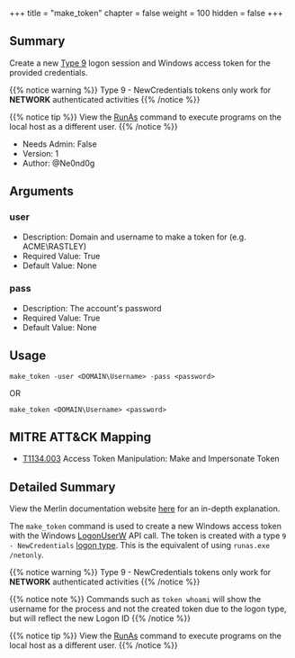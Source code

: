 +++
title = "make_token"
chapter = false
weight = 100
hidden = false
+++

## Summary

Create a new [Type 9](https://docs.microsoft.com/en-us/windows-server/identity/securing-privileged-access/reference-tools-logon-types)
logon session and Windows access token for the provided credentials.

{{% notice warning %}}
Type 9 - NewCredentials tokens only work for **NETWORK** authenticated activities
{{% /notice %}}

{{% notice tip %}}
View the [RunAs](https://127.0.0.1:7443/docs/agents/merlin/commands/runas/) command to execute programs on the local 
host as a different user.
{{% /notice %}}

- Needs Admin: False
- Version: 1
- Author: @Ne0nd0g

## Arguments

### user

- Description: Domain and username to make a token for (e.g. ACME\\RASTLEY)
- Required Value: True
- Default Value: None

### pass

- Description: The account's password
- Required Value: True
- Default Value: None

## Usage

```
make_token -user <DOMAIN\Username> -pass <password>
```
OR
```text
make_token <DOMAIN\Username> <password>
```

## MITRE ATT&CK Mapping

- [T1134.003](https://attack.mitre.org/techniques/T1134/003/) Access Token Manipulation: Make and Impersonate Token

## Detailed Summary

View the Merlin documentation website [here](https://merlin-c2.readthedocs.io/en/latest/server/menu/agents.html#make)
for an in-depth explanation.

The `make_token` command is used to create a new Windows access token with the Windows [LogonUserW](https://docs.microsoft.com/en-us/windows/win32/api/winbase/nf-winbase-logonuserw) API call. 
The token is created with a type `9 - NewCredentials` [logon type](https://docs.microsoft.com/en-us/windows-server/identity/securing-privileged-access/reference-tools-logon-types>). 
This is the equivalent of using `runas.exe /netonly`.

{{% notice warning %}}
Type 9 - NewCredentials tokens only work for **NETWORK** authenticated activities
{{% /notice %}}

{{% notice note %}}
Commands such as ``token whoami`` will show the username for the process and not the created token due to the logon type, but will reflect the new Logon ID
{{% /notice %}}

{{% notice tip %}}
View the [RunAs](https://127.0.0.1:7443/docs/agents/merlin/commands/runas/) command to execute programs on the local
host as a different user.
{{% /notice %}}
